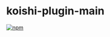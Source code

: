 # koishi-plugin-main

[![npm](https://img.shields.io/npm/v/koishi-plugin-main?style=flat-square)](https://www.npmjs.com/package/koishi-plugin-main)


